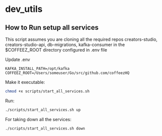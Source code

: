 # dev_utils

## How to Run setup all services
This script assumes you are cloning all the required repos creators-studio, creators-studio-api, db-migrations, kafka-consumer in the $COFFEEZ_ROOT directory configured in .env file

Update .env
```
KAFKA_INSTALL_PATH=/opt/kafka
COFFEEZ_ROOT=/Users/someuser/Go/src/github.com/coffeezHQ
```

Make it executable:

```bash
chmod +x scripts/start_all_services.sh
```

Run:
```bash
./scripts/start_all_services.sh up
```

For taking down all the services:
```bash
./scripts/start_all_services.sh down
```